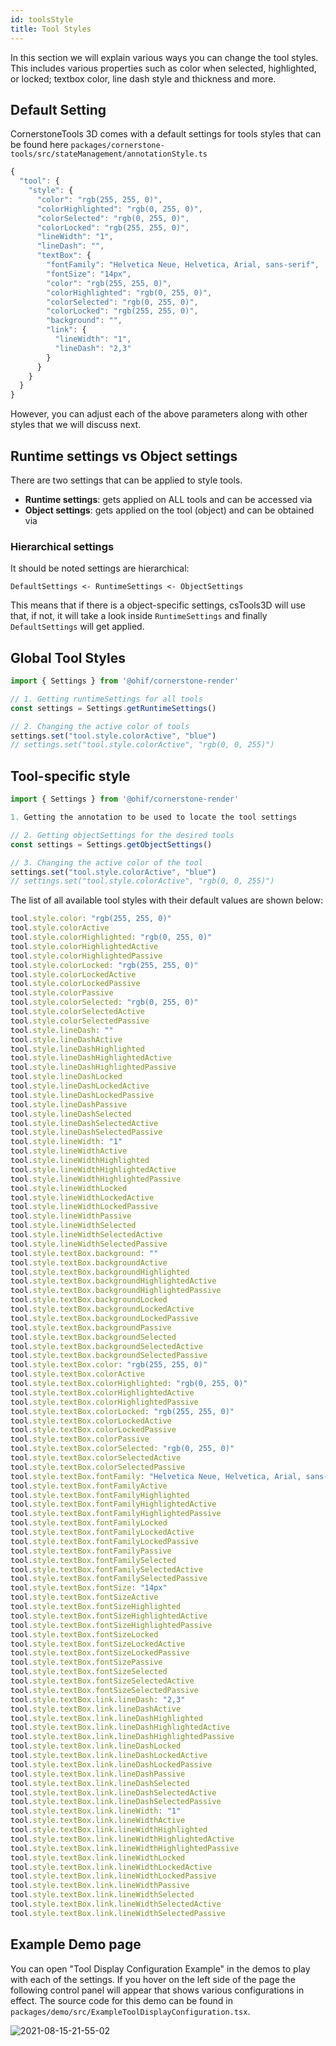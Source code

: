 ```yaml
---
id: toolsStyle
title: Tool Styles
---
```


In this section we will explain various ways you can change the tool styles. This
includes various properties such as color when selected, highlighted, or locked;
textbox color, line dash style and thickness and more.

## Default Setting
CornerstoneTools 3D comes with a default settings for tools styles that can be found here `packages/cornerstone-tools/src/stateManagement/annotationStyle.ts`

```js
{
  "tool": {
    "style": {
      "color": "rgb(255, 255, 0)",
      "colorHighlighted": "rgb(0, 255, 0)",
      "colorSelected": "rgb(0, 255, 0)",
      "colorLocked": "rgb(255, 255, 0)",
      "lineWidth": "1",
      "lineDash": "",
      "textBox": {
        "fontFamily": "Helvetica Neue, Helvetica, Arial, sans-serif",
        "fontSize": "14px",
        "color": "rgb(255, 255, 0)",
        "colorHighlighted": "rgb(0, 255, 0)",
        "colorSelected": "rgb(0, 255, 0)",
        "colorLocked": "rgb(255, 255, 0)",
        "background": "",
        "link": {
          "lineWidth": "1",
          "lineDash": "2,3"
        }
      }
    }
  }
}
```

However, you can adjust each of the above parameters along with other styles that we will discuss next.

## Runtime settings vs Object settings
There are two settings that can be applied to style tools.

- **Runtime settings**: gets applied on ALL tools and can be accessed via
- **Object settings**: gets applied on the tool (object) and can be obtained via


### Hierarchical settings
It should be noted settings are hierarchical:

`DefaultSettings <- RuntimeSettings <- ObjectSettings`

This means that if there is a object-specific settings, csTools3D
will use that, if not, it will take a look inside `RuntimeSettings` and finally `DefaultSettings` will get applied.


## Global Tool Styles

```js
import { Settings } from '@ohif/cornerstone-render'

// 1. Getting runtimeSettings for all tools
const settings = Settings.getRuntimeSettings()

// 2. Changing the active color of tools
settings.set("tool.style.colorActive", "blue")
// settings.set("tool.style.colorActive", "rgb(0, 0, 255)")
```

## Tool-specific style

```js
import { Settings } from '@ohif/cornerstone-render'

1. Getting the annotation to be used to locate the tool settings

// 2. Getting objectSettings for the desired tools
const settings = Settings.getObjectSettings()

// 3. Changing the active color of the tool
settings.set("tool.style.colorActive", "blue")
// settings.set("tool.style.colorActive", "rgb(0, 0, 255)")
```


The list of all available tool styles with their default values are shown below:

```js
tool.style.color: "rgb(255, 255, 0)"
tool.style.colorActive
tool.style.colorHighlighted: "rgb(0, 255, 0)"
tool.style.colorHighlightedActive
tool.style.colorHighlightedPassive
tool.style.colorLocked: "rgb(255, 255, 0)"
tool.style.colorLockedActive
tool.style.colorLockedPassive
tool.style.colorPassive
tool.style.colorSelected: "rgb(0, 255, 0)"
tool.style.colorSelectedActive
tool.style.colorSelectedPassive
tool.style.lineDash: ""
tool.style.lineDashActive
tool.style.lineDashHighlighted
tool.style.lineDashHighlightedActive
tool.style.lineDashHighlightedPassive
tool.style.lineDashLocked
tool.style.lineDashLockedActive
tool.style.lineDashLockedPassive
tool.style.lineDashPassive
tool.style.lineDashSelected
tool.style.lineDashSelectedActive
tool.style.lineDashSelectedPassive
tool.style.lineWidth: "1"
tool.style.lineWidthActive
tool.style.lineWidthHighlighted
tool.style.lineWidthHighlightedActive
tool.style.lineWidthHighlightedPassive
tool.style.lineWidthLocked
tool.style.lineWidthLockedActive
tool.style.lineWidthLockedPassive
tool.style.lineWidthPassive
tool.style.lineWidthSelected
tool.style.lineWidthSelectedActive
tool.style.lineWidthSelectedPassive
tool.style.textBox.background: ""
tool.style.textBox.backgroundActive
tool.style.textBox.backgroundHighlighted
tool.style.textBox.backgroundHighlightedActive
tool.style.textBox.backgroundHighlightedPassive
tool.style.textBox.backgroundLocked
tool.style.textBox.backgroundLockedActive
tool.style.textBox.backgroundLockedPassive
tool.style.textBox.backgroundPassive
tool.style.textBox.backgroundSelected
tool.style.textBox.backgroundSelectedActive
tool.style.textBox.backgroundSelectedPassive
tool.style.textBox.color: "rgb(255, 255, 0)"
tool.style.textBox.colorActive
tool.style.textBox.colorHighlighted: "rgb(0, 255, 0)"
tool.style.textBox.colorHighlightedActive
tool.style.textBox.colorHighlightedPassive
tool.style.textBox.colorLocked: "rgb(255, 255, 0)"
tool.style.textBox.colorLockedActive
tool.style.textBox.colorLockedPassive
tool.style.textBox.colorPassive
tool.style.textBox.colorSelected: "rgb(0, 255, 0)"
tool.style.textBox.colorSelectedActive
tool.style.textBox.colorSelectedPassive
tool.style.textBox.fontFamily: "Helvetica Neue, Helvetica, Arial, sans-serif"
tool.style.textBox.fontFamilyActive
tool.style.textBox.fontFamilyHighlighted
tool.style.textBox.fontFamilyHighlightedActive
tool.style.textBox.fontFamilyHighlightedPassive
tool.style.textBox.fontFamilyLocked
tool.style.textBox.fontFamilyLockedActive
tool.style.textBox.fontFamilyLockedPassive
tool.style.textBox.fontFamilyPassive
tool.style.textBox.fontFamilySelected
tool.style.textBox.fontFamilySelectedActive
tool.style.textBox.fontFamilySelectedPassive
tool.style.textBox.fontSize: "14px"
tool.style.textBox.fontSizeActive
tool.style.textBox.fontSizeHighlighted
tool.style.textBox.fontSizeHighlightedActive
tool.style.textBox.fontSizeHighlightedPassive
tool.style.textBox.fontSizeLocked
tool.style.textBox.fontSizeLockedActive
tool.style.textBox.fontSizeLockedPassive
tool.style.textBox.fontSizePassive
tool.style.textBox.fontSizeSelected
tool.style.textBox.fontSizeSelectedActive
tool.style.textBox.fontSizeSelectedPassive
tool.style.textBox.link.lineDash: "2,3"
tool.style.textBox.link.lineDashActive
tool.style.textBox.link.lineDashHighlighted
tool.style.textBox.link.lineDashHighlightedActive
tool.style.textBox.link.lineDashHighlightedPassive
tool.style.textBox.link.lineDashLocked
tool.style.textBox.link.lineDashLockedActive
tool.style.textBox.link.lineDashLockedPassive
tool.style.textBox.link.lineDashPassive
tool.style.textBox.link.lineDashSelected
tool.style.textBox.link.lineDashSelectedActive
tool.style.textBox.link.lineDashSelectedPassive
tool.style.textBox.link.lineWidth: "1"
tool.style.textBox.link.lineWidthActive
tool.style.textBox.link.lineWidthHighlighted
tool.style.textBox.link.lineWidthHighlightedActive
tool.style.textBox.link.lineWidthHighlightedPassive
tool.style.textBox.link.lineWidthLocked
tool.style.textBox.link.lineWidthLockedActive
tool.style.textBox.link.lineWidthLockedPassive
tool.style.textBox.link.lineWidthPassive
tool.style.textBox.link.lineWidthSelected
tool.style.textBox.link.lineWidthSelectedActive
tool.style.textBox.link.lineWidthSelectedPassive
```


## Example Demo page
You can open "Tool Display Configuration Example" in the demos to play with each of the settings.
If you hover on the left side of the page the following control panel will appear that
shows various configurations in effect. The source code for this demo
can be found in `packages/demo/src/ExampleToolDisplayConfiguration.tsx`.

![2021-08-15-21-55-02](../../../assets/toolStyles.png)
